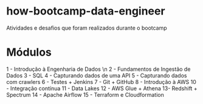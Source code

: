 # how-bootcamp-data-engineer
Atividades e desafios que foram realizados durante o bootcamp

# Módulos

1 - Introdução à Engenharia de Dados \n
2 - Fundamentos de Ingestão de Dados
3 - SQL
4 - Capturando dados de uma API
5 - Capturando dados com crawlers
6 - Testes + Jenkins
7 - Git + GitHub
8 - Introdução à AWS
10 - Integração contínua
11 - Data Lakes
12 - AWS Glue + Athena
13- Redshift + Spectrum
14 - Apache Airflow
15 - Terraform e Cloudformation
